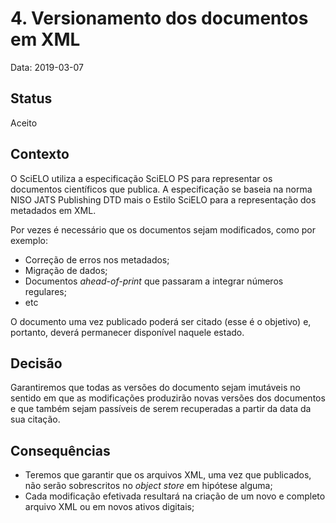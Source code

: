 # 4. Versionamento dos documentos em XML

Data: 2019-03-07

## Status

Aceito

## Contexto

O SciELO utiliza a especificação SciELO PS para representar os documentos
científicos que publica. A especificação se baseia na norma NISO JATS
Publishing DTD mais o Estilo SciELO para a representação dos metadados em XML.

Por vezes é necessário que os documentos sejam modificados, como por exemplo:

* Correção de erros nos metadados;
* Migração de dados;
* Documentos *ahead-of-print* que passaram a integrar números regulares;
* etc


O documento uma vez publicado poderá ser citado (esse é o objetivo) e, portanto,
deverá permanecer disponível naquele estado.

## Decisão

Garantiremos que todas as versões do documento sejam imutáveis no sentido em
que as modificações produzirão novas versões dos documentos e que também sejam
passíveis de serem recuperadas a partir da data da sua citação.

## Consequências

* Teremos que garantir que os arquivos XML, uma vez que publicados, não serão
sobrescritos no *object store* em hipótese alguma;
* Cada modificação efetivada resultará na criação de um novo e completo arquivo
XML ou em novos ativos digitais;
